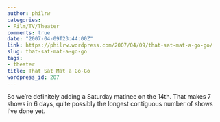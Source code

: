 ```yaml
---
author: philrw
categories:
- Film/TV/Theater
comments: true
date: "2007-04-09T23:44:00Z"
link: https://philrw.wordpress.com/2007/04/09/that-sat-mat-a-go-go/
slug: that-sat-mat-a-go-go
tags:
- theater
title: That Sat Mat a Go-Go
wordpress_id: 207
---
```


So we’re definitely adding a Saturday matinee on the 14th. That makes
7 shows in 6 days, quite possibly the longest contiguous number of
shows I’ve done yet.




